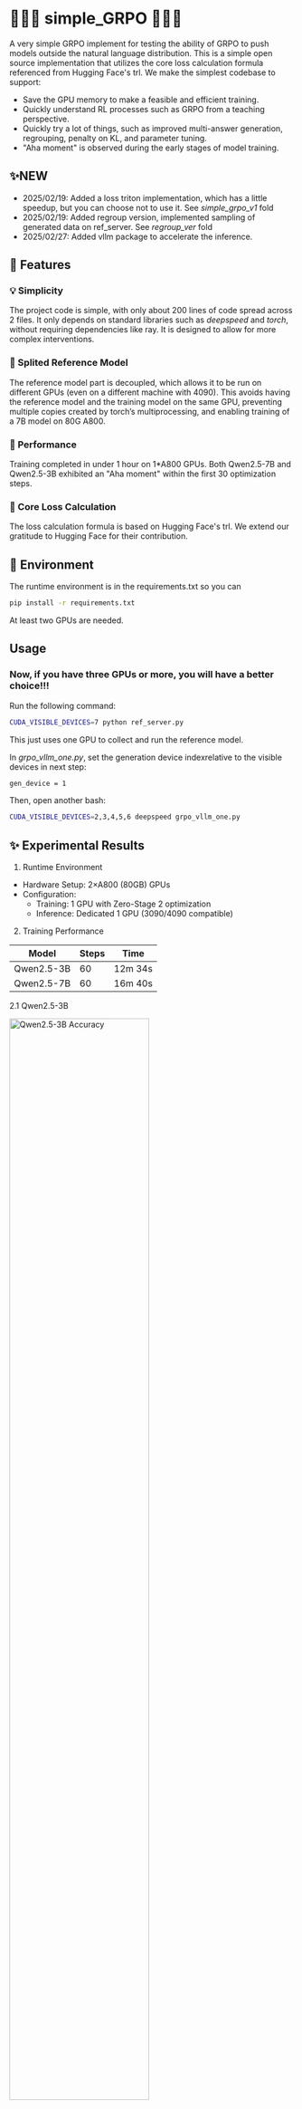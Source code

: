 # 🚀🚀🚀 simple_GRPO 🚀🚀🚀
A very simple GRPO implement for testing the ability of GRPO to push models outside the natural language distribution. 
This is a simple open source implementation that utilizes the core loss calculation formula referenced from Hugging Face's trl. 
We make the simplest codebase to support: 
- Save the GPU memory to make a feasible and efficient training. 
- Quickly understand RL processes such as GRPO from a teaching perspective. 
- Quickly try a lot of things, such as improved multi-answer generation, regrouping, penalty on KL, and parameter tuning.
- "Aha moment" is observed during the early stages of model training.

## ✨NEW
- 2025/02/19: Added a loss triton implementation, which has a little speedup, but you can choose not to use it. See *simple_grpo_v1* fold
- 2025/02/19: Added regroup version, implemented sampling of generated data on ref_server. See *regroup_ver* fold
- 2025/02/27: Added vllm package to accelerate the inference.

## 🌟 Features
### 💡 Simplicity
The project code is simple, with only about 200 lines of code spread across 2 files. It only depends on standard libraries such as _deepspeed_ and _torch_, without requiring dependencies like ray. It is designed to allow for more complex interventions.

### 🤖 Splited Reference Model
The reference model part is decoupled, which allows it to be run on different GPUs (even on a different machine with 4090). This avoids having the reference model and the training model on the same GPU, preventing multiple copies created by torch’s multiprocessing, and enabling training of a 7B model on 80G A800.

### 💃 Performance
Training completed in under 1 hour on 1*A800 GPUs. Both Qwen2.5-7B and Qwen2.5-3B exhibited an "Aha moment" within the first 30 optimization steps.

### 🥳 Core Loss Calculation
The loss calculation formula is based on Hugging Face's trl. We extend our gratitude to Hugging Face for their contribution.

## 🙌 Environment
The runtime environment is in the requirements.txt
so you can
``` bash
pip install -r requirements.txt
```
At least two GPUs are needed.

## Usage
### Now, if you have three GPUs or more, you will have a better choice!!!
Run the following command:
``` bash
CUDA_VISIBLE_DEVICES=7 python ref_server.py
```
This just uses one GPU to collect and run the reference model.

In *grpo_vllm_one.py*, set the generation device index ​relative to the visible devices​ in next step:
``` bash
gen_device = 1
```
Then, open another bash:
``` bash
CUDA_VISIBLE_DEVICES=2,3,4,5,6 deepspeed grpo_vllm_one.py
```
## ✨ Experimental Results

1. Runtime Environment
- Hardware Setup: 2×A800 (80GB) GPUs
- Configuration:
  - Training: 1 GPU with Zero-Stage 2 optimization
  - Inference: Dedicated 1 GPU (3090/4090 compatible)

2. Training Performance
   
| Model        | Steps | Time       |
|--------------|-------|------------|
| Qwen2.5-3B   | 60    | 12m 34s    |
| Qwen2.5-7B   | 60    | 16m 40s    |

2.1 Qwen2.5-3B

<img src="https://github.com/lsdefine/simple_GRPO/blob/main/images/Qwen2dot5-3B-res.jpg" alt="Qwen2.5-3B Accuracy" width="70%" style="display: inline-block; margin-right: 5px;">  

- Accuracy:
  - Stabilizes above 60% after 5 optimization steps
  - Peaks at ~70%
- Format Compliance:
  - Reaches ≈100% after 30 steps

2.2 Qwen2.5-7B

<img src="https://github.com/lsdefine/simple_GRPO/blob/main/images/Qwen2dot5-7B-res.jpg" alt="Qwen2.5-3B Accuracy" width="70%" style="display: inline-block; margin-right: 5px;">  

- Accuracy:
  - Maintains >90% throughout training
- Format Compliance:
  - Achieves 100% within 30 steps
- Convergence: Both metrics show rapid convergence

## Aha Moment
1. Qwen2.5-3B (Step 20)
> `<think>`
> ...
> To find out how many more eggs Camden painted than Arnold,  we subtract the number of eggs painted by Arnold from the number of eggs painted by Camden. So, 21 - 28 = -7.  **However, this result doesn't make sense in the context of the problem,
> as Camden cannot have painted fewer eggs than Arnold.
> Let's reconsider the initial solution steps:
> we should verify if the initial assumption about the relationship between Camden and Sarah's eggs is correct.**
> ...
> `</think>`
> `<answer>`-7`</answer>`

2. Qwen2.5-7B (Step 20)

> `<think>`
> ...
> Therefore, Joanne gathered 350 apples from the average trees.
> **However, this doesn't seem right because the total should be 500 and we've already accounted for 150,
> leaving room only for 350 from the average trees, which contradicts the total. Let's reassess.**
> ...
> `</think>`
> `<answer>`350`</answer>`
 
## 😊 TODO
- Answer generation may be invalid due to a group containing all wrong answers or all correct answers. We need group reorganization and better answer generation.
- GPU memory is still tight if it generates long cots. We have to split the groups to make the batch smaller.

We have implemented and are testing these features. They will be available soon.

## 🎉🎉🎉 Project Members

This project is led by Dr. Jiaqing Liang and Professor Yanghua Xiao from KnowledgeWorks Lab, Fudan University. The core development team includes Ph.D. candidate Jinyi Han, Master's student Xinyi Wang, and other contributors. We gratefully acknowledge their dedication to this work.

## 👏👏👏 Citation

If you find the code in our project useful, please consider citing our work as follows:

```
@misc{KW-R1,
  author = {Jiaqing Liang, Jinyi Han, Xinyi Wang, Zishang Jiang, Chengyuan Xiong, Boyu Zhu, Jie Shi, Weijia Li, Tingyun Li, Yanghua Xiao},
  title = {KW-R1: A Simple Implementation of the GRPO Algorithm},
  year = {2025},
  publisher = {GitHub},
  journal = {GitHub repository},
  howpublished = {\url{https://github.com/lsdefine/simple_GRPO}},
}
```

## Star History

[![Star History Chart](https://api.star-history.com/svg?repos=lsdefine/simple_GRPO&type=Date)](https://star-history.com/#lsdefine/simple_GRPO&Date)
